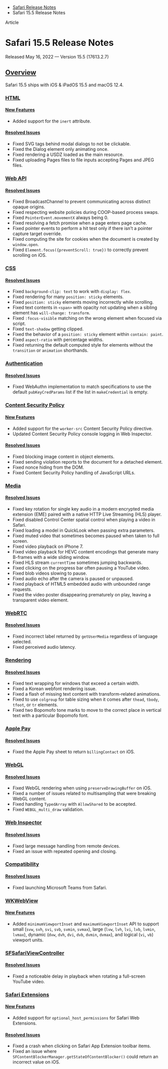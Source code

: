 - [Safari Release Notes](https://developer.apple.com/documentation/safari-release-notes)
- Safari 15.5 Release Notes

Article

# Safari 15.5 Release Notes

Released May 16, 2022 — Version 15.5 (17613.2.7)

## [Overview](https://developer.apple.com/documentation/safari-release-notes/safari-15_5-release-notes#Overview)

Safari 15.5 ships with iOS & iPadOS 15.5 and macOS 12.4.

### [HTML](https://developer.apple.com/documentation/safari-release-notes/safari-15_5-release-notes#HTML)

#### [New Features](https://developer.apple.com/documentation/safari-release-notes/safari-15_5-release-notes#New-Features)

- Added support for the `inert` attribute.

#### [Resolved Issues](https://developer.apple.com/documentation/safari-release-notes/safari-15_5-release-notes#Resolved-Issues)

- Fixed SVG tags behind modal dialogs to not be clickable.
- Fixed the Dialog element only animating once.
- Fixed rendering a USDZ loaded as the main resource.
- Fixed uploading Pages files to file inputs accepting Pages and JPEG files.

### [Web API](https://developer.apple.com/documentation/safari-release-notes/safari-15_5-release-notes#Web-API)

#### [Resolved Issues](https://developer.apple.com/documentation/safari-release-notes/safari-15_5-release-notes#Resolved-Issues)

- Fixed BroadcastChannel to prevent communicating across distinct opaque origins.
- Fixed respecting website policies during COOP-based process swaps.
- Fixed `PointerEvent.movementX` always being 0.
- Fixed resolving a fetch promise when a page enters page cache.
- Fixed pointer events to perform a hit test only if there isn’t a pointer capture target override.
- Fixed computing the site for cookies when the document is created by `window.open`.
- Fixed `Element.focus({preventScroll: true})` to correctly prevent scrolling on iOS.

### [CSS](https://developer.apple.com/documentation/safari-release-notes/safari-15_5-release-notes#CSS)

#### [Resolved Issues](https://developer.apple.com/documentation/safari-release-notes/safari-15_5-release-notes#Resolved-Issues)

- Fixed `background-clip: text` to work with `display: flex`.
- Fixed rendering for many `position: sticky` elements.
- Fixed `position: sticky` elements moving incorrectly while scrolling.
- Fixed text contents in `<span>` with opacity not updating when a sibling element has `will-change: transform`.
- Fixed `:focus-visible` matching on the wrong element when focused via script.
- Fixed `text-shadow` getting clipped.
- Fixed the behavior of a `position: sticky` element within `contain: paint`.
- Fixed `aspect-ratio` with percentage widths.
- Fixed returning the default computed style for elements without the `transition` or `animation` shorthands.

### [Authentication](https://developer.apple.com/documentation/safari-release-notes/safari-15_5-release-notes#Authentication)

#### [Resolved Issues](https://developer.apple.com/documentation/safari-release-notes/safari-15_5-release-notes#Resolved-Issues)

- Fixed WebAuthn implementation to match specifications to use the default `pubKeyCredParams` list if the list in `makeCredential` is empty.

### [Content Security Policy](https://developer.apple.com/documentation/safari-release-notes/safari-15_5-release-notes#Content-Security-Policy)

#### [New Features](https://developer.apple.com/documentation/safari-release-notes/safari-15_5-release-notes#New-Features)

- Added support for the `worker-src` Content Security Policy directive.
- Updated Content Security Policy console logging in Web Inspector.

#### [Resolved Issues](https://developer.apple.com/documentation/safari-release-notes/safari-15_5-release-notes#Resolved-Issues)

- Fixed blocking image content in object elements.
- Fixed sending violation reports to the document for a detached element.
- Fixed nonce hiding from the DOM.
- Fixed Content Security Policy handling of JavaScript URLs.

### [Media](https://developer.apple.com/documentation/safari-release-notes/safari-15_5-release-notes#Media)

#### [Resolved Issues](https://developer.apple.com/documentation/safari-release-notes/safari-15_5-release-notes#Resolved-Issues)

- Fixed key rotation for single key audio in a modern encrypted media extension (EME) paired with a native HTTP Live Streaming (HLS) player.
- Fixed disabled Control Center spatial control when playing a video in Safari.
- Fixed loading a model in QuickLook when passing extra parameters.
- Fixed muted video that sometimes becomes paused when taken to full screen.
- Fixed video playback on iPhone 7.
- Fixed video playback for HEVC content encodings that generate many B-frames with a wide sliding window.
- Fixed HLS stream `currentTime` sometimes jumping backwards.
- Fixed clicking on the progress bar often pausing a YouTube video.
- Fixed blob videos slowing to pause.
- Fixed audio echo after the camera is paused or unpaused.
- Fixed playback of HTML5 embedded audio with unbounded range requests.
- Fixed the video poster disappearing prematurely on play, leaving a transparent video element.

### [WebRTC](https://developer.apple.com/documentation/safari-release-notes/safari-15_5-release-notes#WebRTC)

#### [Resolved Issues](https://developer.apple.com/documentation/safari-release-notes/safari-15_5-release-notes#Resolved-Issues)

- Fixed incorrect label returned by `getUserMedia` regardless of language selected.
- Fixed perceived audio latency.

### [Rendering](https://developer.apple.com/documentation/safari-release-notes/safari-15_5-release-notes#Rendering)

#### [Resolved Issues](https://developer.apple.com/documentation/safari-release-notes/safari-15_5-release-notes#Resolved-Issues)

- Fixed text wrapping for windows that exceed a certain width.
- Fixed a Korean webfont rendering issue.
- Fixed a flash of missing text content with transform-related animations.
- Fixed to use `colgroup` for table sizing when it comes after `thead`, `tbody`, `tfoot`, or `tr` elements.
- Fixed two Bopomofo tone marks to move to the correct place in vertical text with a particular Bopomofo font.

### [Apple Pay](https://developer.apple.com/documentation/safari-release-notes/safari-15_5-release-notes#Apple-Pay)

#### [Resolved Issues](https://developer.apple.com/documentation/safari-release-notes/safari-15_5-release-notes#Resolved-Issues)

- Fixed the Apple Pay sheet to return `billingContact` on iOS.

### [WebGL](https://developer.apple.com/documentation/safari-release-notes/safari-15_5-release-notes#WebGL)

#### [Resolved Issues](https://developer.apple.com/documentation/safari-release-notes/safari-15_5-release-notes#Resolved-Issues)

- Fixed WebGL rendering when using `preserveDrawingBuffer` on iOS.
- Fixed a number of issues related to multisampling that were breaking WebGL content.
- Fixed handling `TypedArray` with `AllowShared` to be accepted.
- Fixed `WEBGL_multi_draw` validation.

### [Web Inspector](https://developer.apple.com/documentation/safari-release-notes/safari-15_5-release-notes#Web-Inspector)

#### [Resolved Issues](https://developer.apple.com/documentation/safari-release-notes/safari-15_5-release-notes#Resolved-Issues)

- Fixed large message handling from remote devices.
- Fixed an issue with repeated opening and closing.

### [Compatibility](https://developer.apple.com/documentation/safari-release-notes/safari-15_5-release-notes#Compatibility)

#### [Resolved Issues](https://developer.apple.com/documentation/safari-release-notes/safari-15_5-release-notes#Resolved-Issues)

- Fixed launching Microsoft Teams from Safari.

### [WKWebView](https://developer.apple.com/documentation/safari-release-notes/safari-15_5-release-notes#WKWebView)

#### [New Features](https://developer.apple.com/documentation/safari-release-notes/safari-15_5-release-notes#New-Features)

- Added `minimumViewportInset` and `maximumViewportInset` API to support small (`svw`, `svh`, `svi`, `svb`, `svmin`, `svmax`), large (`lvw`, `lvh`, `lvi`, `lvb`, `lvmin`, `lvmax`), dynamic (`dvw`, `dvh`, `dvi`, `dvb`, `dvmin`, `dvmax`), and logical (`vi`, `vb`) viewport units.

### [SFSafariViewController](https://developer.apple.com/documentation/safari-release-notes/safari-15_5-release-notes#SFSafariViewController)

#### [Resolved Issues](https://developer.apple.com/documentation/safari-release-notes/safari-15_5-release-notes#Resolved-Issues)

- Fixed a noticeable delay in playback when rotating a full-screen YouTube video.

### [Safari Extensions](https://developer.apple.com/documentation/safari-release-notes/safari-15_5-release-notes#Safari-Extensions)

#### [New Features](https://developer.apple.com/documentation/safari-release-notes/safari-15_5-release-notes#New-Features)

- Added support for `optional_host_permissions` for Safari Web Extensions.

#### [Resolved Issues](https://developer.apple.com/documentation/safari-release-notes/safari-15_5-release-notes#Resolved-Issues)

- Fixed a crash when clicking on Safari App Extension toolbar items.
- Fixed an issue where `SFContentBlockerManager.getStateOfContentBlocker()` could return an incorrect value on iOS.
